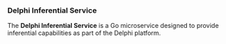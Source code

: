 ### Delphi Inferential Service

The **Delphi Inferential Service** is a Go microservice designed to provide inferential capabilities as part of the Delphi platform.
